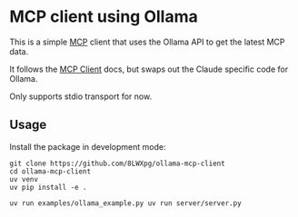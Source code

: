 # MCP client using Ollama

This is a simple [MCP](https://modelcontextprotocol.io) client that uses the Ollama API to get the latest MCP data.

It follows the [MCP Client](https://modelcontextprotocol.io/tutorials/building-a-client) docs, but swaps out the
Claude specific code for Ollama.

Only supports stdio transport for now.

## Usage

Install the package in development mode:

```shell
git clone https://github.com/8LWXpg/ollama-mcp-client
cd ollama-mcp-client
uv venv
uv pip install -e .
```

```shell
uv run examples/ollama_example.py uv run server/server.py
```
